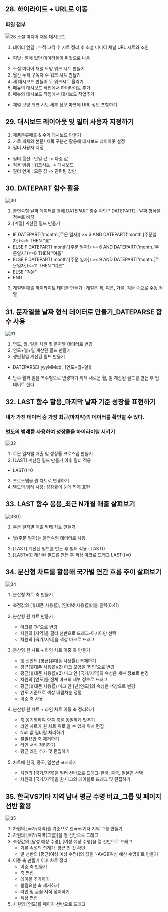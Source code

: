 ## 28. 하이라이트 + URL로 이동
### 파일 첨부

![28  소셜 미디어 채널 대시보드](https://user-images.githubusercontent.com/70744232/119451387-259d8880-bd70-11eb-8e7e-4b276223d649.png)

1. 데이터 연결 : 누적 고객 수 시트 정리 후 소셜 미디어 채널 URL 시트와 조인
 - 피벗 : 열에 있던 데이터들이 피벗으로 나옴 
2. 소셜 미디어 채널 모양 워크 시트 만들기
3. 월간 누적 구독자 수 워크 시트 만들기
4. 새 대시보드 만들어 두 워크시트 올리기
5. 메뉴의 대시보드 작업에서 하이라이트 추가
6. 매뉴의 대시보드 작업에서 대시보드 작업추가
 - 채널 모양 워크 시트 세부 정보 마크에 URL 정보 포함하기


## 29. 대시보드 레이아웃 및 필터 사용자 지정하기
1. 제품분류매출 & 수익 대시보드 만들기
2. 가로 개체와 본문/ 제목 구분선 활용해 대시보드 레이아웃 설정
3. 필터 사용자 지정
 - 필터 옵션 : 단일 값 -> 다중 값
 - 적용 범위 : 워크시트 -> 대시보드
 - 필터 연계 : 모든 값 -> 관련된 값만



## 30. DATEPART 함수 활용

![30](https://user-images.githubusercontent.com/70744232/119451366-220a0180-bd70-11eb-9f75-f7dcb6370d1e.png)

1. 불연속형 날짜 데이터를 통해 DATEPART 함수 확인 * DATEPART는 날짜 형식을 정수로 바꿈
2. [계절] 계산된 필드 만들기
 - IF DATEPART('month'.[주문 일자]) >= 3 AND DATEPART('month.[주문일자])<=5 THEN "봄"
 - ELSEIF DATEPART('month'.[주문 일자]) >= 6 AND DATEPART('month.[주문일자])<=8 THEN "여름"
 - ELSEIF DATEPART('month'.[주문 일자]) >= 9 AND DATEPART('month.[주문일자])<=11 THEN "여름"
 - ELSE "겨울"
 - END
3. 계절별 매출 하이라이트 테이블 만들기 : 계절은 봄, 여름, 가을, 겨울 순으로 수동 정렬

## 31. 문자열을 날짜 형식 데이터로 만들기_DATEPARSE 함수 사용

![31](https://user-images.githubusercontent.com/70744232/119451369-233b2e80-bd70-11eb-82e7-cdc36aee2239.png)

1. 연도, 월, 일을 차원 및 문자열 데이터로 변경
2. 연도+월+일 계산된 필드 만들기
3. 생년월일 계산된 필드 만들기
 - DATEPARSE('yyyMMdd', [연도+월+일])
4. 단수 월과 일을 복수형으로 변경하기 위해 새로운 월, 일 계산된 필드를 만든 후 업데이트 한다.


## 32. LAST 함수 활용_마지막 날짜 기준 성장률 표현하기
### 내가 가진 데이터 중 가장 최근(마지막)의 데이터를 확인할 수 있다.
### 별도의 범례를 사용하여 성장률을 하이라이팅 시키기

![32](https://user-images.githubusercontent.com/70744232/119451377-246c5b80-bd70-11eb-9e2e-8f01cbe59c38.png)

1. 주문 일자별 매출 및 성장률 크로스탭 만들기
2. [LAST] 계산된 필드 만들기 이후 필터 적용
 - LAST()=0
3. 크로스탭을 원 차트로 변경하기
4. 별도의 범례 사용: 성장률이 눈에 띄게 표현

## 33. LAST 함수 응용_최근 N개월 매출 살펴보기

![33(1)](https://user-images.githubusercontent.com/70744232/119451378-246c5b80-bd70-11eb-9984-93d454b8d7e3.png)

1. 주문 일자별 매출 막태 차트 만들기
 - 월(주문 일자)는 불연속형 데이터로 사용
2. [LAST] 계산된 필드를 만든 후 필터 적용 : LAST()
3. [LAST=0] 계산된 필드를 만든 후 색상 마크로 드래그 LAST()=0

## 34.  분산형 차트를 활용해 국가별 연간 흐름 추이 살펴보기

![34](https://user-images.githubusercontent.com/70744232/119451381-2504f200-bd70-11eb-8522-77ec24322ebe.png)

1. 분산형 차트 축 만들기
 - 측정값의 [휴대폰 사용률], [인터넷 사용률]더블 클릭(0:41)
   
2. 분산형 원 차트 만들기
   - 마크를 ‘원’으로 변경
   - 차원의 [지역]을 필터 선반으로 드래그-아시아만 선택
   - 차원의 [국가/지역]을 색상 마크로 드래그
   
3. 분산형 원 차트 + 라인 차트 이중 축 만들기
    - 행 선반의 [평균(휴대폰 사용률)] 복제하기
    - 평균(휴대폰 사용률)(2) 마크 모양을 ‘라인’으로 변경
    - 평균(휴대폰 사용률)(2) 마크 안 [국가/지역]의 속성은 세부 정보로 변경
    - 차원의 [연도]를 전체 마크의 세부 정보로 드래그
    - 평균(휴대폰 사용률) 마크 안 [년(연도)]의 속성은 색상으로 변경
    - 연도 기준으로 색상 내림차순 정렬
    - 이중 축 사용
4. 분산형 원 차트 + 라인 차트 이중 축 정리하기
   -  축 동기화하여 양쪽 축을 동일하게 맞추기
    - 라인 차트가 원 차트 위로 올 수 있게 위치 편집
   -  Null 값 필터링 처리하기
   -  불필요한 축 제거하기
   -  라인 서식 정리하기
   -  평균 라인 추가 및 편집하기
5. 차트에 한국, 중국, 일본만 표시하기
    - 차원의 [국가/지역]을 필터 선반으로 드래그-한국, 중국, 일본만 선택
    - 차원의 [국가/지역]을 원 마크의 레이블로 드래그 및 편집하기

## 35. 한국VS기타 지역 남녀 평균 수명 비교_그룹 및 페이지 선반 활용

![35](https://user-images.githubusercontent.com/70744232/119451384-259d8880-bd70-11eb-85bb-36914d8fc072.png)

1. 차원의 [국가/지역]를 기준으로 한국vs기타 지역 그룹 만들기
2. 차원의 [국가/지역(그룹)]을 행 선반으로 드래그
3. 측정값의 [남성 예상 수명], [여성 예상 수명]을 열 선반으로 드래그
     -  기본 속성의 집계가 ‘평균’인 것 확인
     -  열 선반의 [평균(여성 예상 수명)]의 값을 ‘-AVG([여성 예상 수명])’로 만들기
4. 이중 축 만들기 이후 차트 정리
     -  이중 축 만들기
     -  축 편집
     -  레이블 추가하기
     -  불필요한 축 제거하기
     -  라인 및 글꼴 서식 정리하기
     -  색상 편집
5. 차원의 [연도]를 페이지 선반으로 드래그
